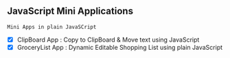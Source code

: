 ## JavaScript Mini Applications

```
Mini Apps in plain JavaSCript
```

- [x] ClipBoard App : Copy to ClipBoard & Move text using JavaScript
- [x] GroceryList App : Dynamic Editable Shopping List using plain JavaScript
